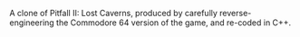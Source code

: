 A clone of Pitfall II: Lost Caverns, produced by carefully reverse-engineering the Commodore 64 version of the game, and re-coded in C++.
